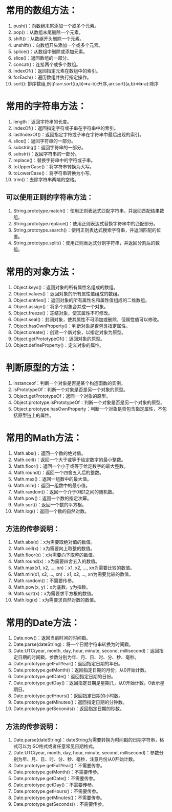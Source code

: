 # 常用的数组方法：


1. push()：向数组末尾添加一个或多个元素。
2. pop()：从数组末尾删除一个元素。
3. shift()：从数组开头删除一个元素。
4. unshift()：向数组开头添加一个或多个元素。
5. splice()：从数组中删除或添加元素。
6. slice()：返回数组的一部分。
7. concat()：连接两个或多个数组。
8. indexOf()：返回指定元素在数组中的索引。
9. forEach()：遍历数组并执行指定操作。
10. sort(): 排序数组,例子:arr.sort((a,b)=>a-b):升序,arr.sort((a,b)=>**b**-a):降序

# 常用的字符串方法：


1. length：返回字符串的长度。
2. indexOf()：返回指定字符或子串在字符串中的索引。
3. lastIndexOf()：返回指定字符或子串在字符串中最后出现的索引。
4. slice()：返回字符串的一部分。
5. substring()：返回字符串的一部分。
6. substr()：返回字符串的一部分。
7. replace()：替换字符串中的字符或子串。
8. toUpperCase()：将字符串转换为大写。
9. toLowerCase()：将字符串转换为小写。
10. trim()：去除字符串两端的空格。



## 可以使用正则的字符串方法：


1. String.prototype.match()：使用正则表达式匹配字符串，并返回匹配结果数组。
2. String.prototype.replace()：使用正则表达式替换字符串中的匹配部分。
3. String.prototype.search()：使用正则表达式搜索字符串，并返回匹配的位置。
4. String.prototype.split()：使用正则表达式分割字符串，并返回分割后的数组。



# 常用的对象方法：


1. Object.keys()：返回对象的所有属性名组成的数组。
2. Object.values()：返回对象的所有属性值组成的数组。
3. Object.entries()：返回对象的所有属性名和属性值组成的二维数组。
4. Object.assign()：将多个对象合并成一个对象。
5. Object.freeze()：冻结对象，使其属性不可修改。
6. Object.seal()：封闭对象，使其属性不可添加或删除，但属性值可以修改。
7. Object.hasOwnProperty()：判断对象是否包含指定属性。
8. Object.create()：创建一个新对象，以指定对象为原型。
9. Object.getPrototypeOf()：返回对象的原型。
10. Object.defineProperty()：定义对象的属性。



# 判断原型的方法：


1. instanceof：判断一个对象是否是某个构造函数的实例。
2. isPrototypeOf：判断一个对象是否是另一个对象的原型。
3. Object.getPrototypeOf：返回一个对象的原型。
4. Object.prototype.isPrototypeOf：判断一个对象是否是另一个对象的原型。
5. Object.prototype.hasOwnProperty：判断一个对象是否包含指定属性，不包括原型链上的属性。



# 常用的Math方法：


1. Math.abs()：返回一个数的绝对值。
2. Math.ceil()：返回一个大于或等于给定数字的最小整数。
3. Math.floor()：返回一个小于或等于给定数字的最大整数。
4. Math.round()：返回一个四舍五入后的整数。
5. Math.max()：返回一组数中的最大值。
6. Math.min()：返回一组数中的最小值。
7. Math.random()：返回一个介于0和1之间的随机数。
8. Math.pow()：返回一个数的指定次幂。
9. Math.sqrt()：返回一个数的平方根。
10. Math.log()：返回一个数的自然对数。



## 方法的传参说明：


1. Math.abs(x)：x为需要取绝对值的数值。
2. Math.ceil(x)：x为需要向上取整的数值。
3. Math.floor(x)：x为需要向下取整的数值。
4. Math.round(x)：x为需要四舍五入的数值。
5. Math.max(x1, x2, ..., xn)：x1, x2, ..., xn为需要比较的数值。
6. Math.min(x1, x2, ..., xn)：x1, x2, ..., xn为需要比较的数值。
7. Math.random()：不需要传参。
8. Math.pow(x, y)：x为底数，y为指数。
9. Math.sqrt(x)：x为需要求平方根的数值。
10. Math.log(x)：x为需要求自然对数的数值。



# 常用的Date方法：


1. Date.now()：返回当前时间的时间戳。
2. Date.parse(dateString)：将一个日期字符串转换为时间戳。
3. Date.UTC(year, month, day, hour, minute, second, millisecond)：返回指定日期的时间戳，参数分别为年、月、日、时、分、秒、毫秒。
4. Date.prototype.getFullYear()：返回指定日期的年份。
5. Date.prototype.getMonth()：返回指定日期的月份，从0开始计数。
6. Date.prototype.getDate()：返回指定日期的日份。
7. Date.prototype.getDay()：返回指定日期是星期几，从0开始计数，0表示星期日。
8. Date.prototype.getHours()：返回指定日期的小时数。
9. Date.prototype.getMinutes()：返回指定日期的分钟数。
10. Date.prototype.getSeconds()：返回指定日期的秒数。



## 方法的传参说明：


1. Date.parse(dateString)：dateString为需要转换为时间戳的日期字符串，格式可以为ISO格式或者任意常见日期格式。
2. Date.UTC(year, month, day, hour, minute, second, millisecond)：参数分别为年、月、日、时、分、秒、毫秒，注意月份从0开始计数。
3. Date.prototype.getFullYear()：不需要传参。
4. Date.prototype.getMonth()：不需要传参。
5. Date.prototype.getDate()：不需要传参。
6. Date.prototype.getDay()：不需要传参。
7. Date.prototype.getHours()：不需要传参。
8. Date.prototype.getMinutes()：不需要传参。
9. Date.prototype.getSeconds()：不需要传参。

